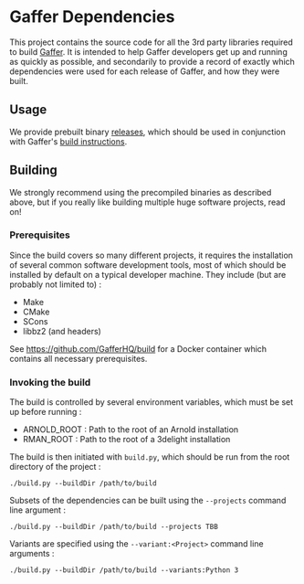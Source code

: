 Gaffer Dependencies
===================

This project contains the source code for all the 3rd party libraries required to build [Gaffer](https://github.com/GafferHQ/gaffer). It is intended to help Gaffer developers get up and running as quickly as possible, and secondarily to provide a record of exactly which dependencies were used for each release of Gaffer, and how they were built.

Usage
-----

We provide prebuilt binary [releases](https://github.com/GafferHQ/dependencies/releases), which should be used in conjunction with Gaffer's [build instructions](https://github.com/GafferHQ/gaffer#building).

Building
--------

We strongly recommend using the precompiled binaries as described above, but if you really like building multiple huge software projects, read on!

### Prerequisites

Since the build covers so many different projects, it requires the installation of several common software development tools, most of which should be installed by default on a typical developer machine. They include (but are probably not limited to) :

- Make
- CMake
- SCons
- libbz2 (and headers)

See https://github.com/GafferHQ/build for a Docker container which contains all necessary prerequisites.

### Invoking the build

The build is controlled by several environment variables, which must be set up before running :

- ARNOLD_ROOT : Path to the root of an Arnold installation
- RMAN_ROOT : Path to the root of a 3delight installation

The build is then initiated with `build.py`, which should be run from the root directory of the project :

```
./build.py --buildDir /path/to/build
```

Subsets of the dependencies can be built using the `--projects` command line argument :

```
./build.py --buildDir /path/to/build --projects TBB
```

Variants are specified using the `--variant:<Project>` command line arguments :

```
./build.py --buildDir /path/to/build --variants:Python 3
```
